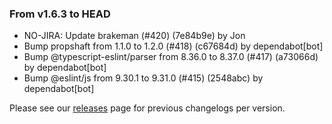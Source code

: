 ### From v1.6.3 to HEAD

- NO-JIRA: Update brakeman (#420) (7e84b9e) by Jon
- Bump propshaft from 1.1.0 to 1.2.0 (#418) (c67684d) by dependabot[bot]
- Bump @typescript-eslint/parser from 8.36.0 to 8.37.0 (#417) (a73066d) by dependabot[bot]
- Bump @eslint/js from 9.30.1 to 9.31.0 (#415) (2548abc) by dependabot[bot]

Please see our [releases](https://github.com/devxiongmao/truckin-along/releases/) page for previous changelogs per version.

